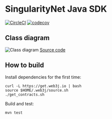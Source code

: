 # SingularityNet Java SDK

[![CircleCI](https://circleci.com/gh/vsbogd/snet-sdk-java.svg?style=svg)](https://circleci.com/gh/vsbogd/snet-sdk-java)
[![codecov](https://codecov.io/gh/vsbogd/snet-sdk-java/branch/master/graph/badge.svg)](https://codecov.io/gh/vsbogd/snet-sdk-java)

## Class diagram

![Class diagram](https://www.plantuml.com/plantuml/svg/ZLLTJzim57tth_1ZDXN-05M5sWsK8LZLT4_J7enp2PPSExDlqaN0VyTs7PPFuCsvFZxtd7Fjzj8YCrWT924eK0BDX2egoOp0vWwG_c0rezct6qA4GZ0FZ0Ez1MGvGvQXDgm0-aGelMyGVl-X1M3oQvVIoeWl5-I5SCcifMdvO0U7o91a-Nn-FWcC73ieX4NJRBH2mpY6hZzB55enkSp0r893135VNNan4_Lra-P9XiRvfDeKQRwWySkUm6aUf4yOtXfTYnnCw1sfsxrEjxQKT29evG-fo8Wx134B7yLmTlPr5ar7AR-7xZhEHA6YppXPwof9N1_0MiVMiRSrecO8D-321ULkKaCYHR0piTrfjcNDmLKtZqmfaBsG-ri-uxWCKroB8dKiXGFpKpdExYIgpMYQFu9kAubYwzv0yzroeu_JzwjFiVgqa1bh8PGFvCqAypFyuEmutCpVVYYQO6kvWx_xXRi8jjolMeJt59V9jIdvXadfshC3E2hRFrA-rHVjEzX8uKbizwipYoln3_A1shuoCbGQGlh4kUwrxMdnLlVUbhUJONMVN5MA-uak8zM2EZDSA_SSAkwUY1DCQQr5JkrZXRa-gZjzJ49rPfB_Gnlid4wDNgJ33slTduariz0pGVgMGYPZqAYDloDZs8o7Ty5luvX6aKjGkVlxU0K0)
[Source code](https://www.planttext.com/?text=ZLLTJzim57tth_1ZDXN-05M5sWsK8LZLT4_J7enp2PPSExDlqaN0VyTs7PPFuCsvFZxtd7Fjzj8YCrWT924eK0BDX2egoOp0vWwG_c0rezct6qA4GZ0FZ0Ez1MGvGvQXDgm0-aGelMyGVl-X1M3oQvVIoeWl5-I5SCcifMdvO0U7o91a-Nn-FWcC73ieX4NJRBH2mpY6hZzB55enkSp0r893135VNNan4_Lra-P9XiRvfDeKQRwWySkUm6aUf4yOtXfTYnnCw1sfsxrEjxQKT29evG-fo8Wx134B7yLmTlPr5ar7AR-7xZhEHA6YppXPwof9N1_0MiVMiRSrecO8D-321ULkKaCYHR0piTrfjcNDmLKtZqmfaBsG-ri-uxWCKroB8dKiXGFpKpdExYIgpMYQFu9kAubYwzv0yzroeu_JzwjFiVgqa1bh8PGFvCqAypFyuEmutCpVVYYQO6kvWx_xXRi8jjolMeJt59V9jIdvXadfshC3E2hRFrA-rHVjEzX8uKbizwipYoln3_A1shuoCbGQGlh4kUwrxMdnLlVUbhUJONMVN5MA-uak8zM2EZDSA_SSAkwUY1DCQQr5JkrZXRa-gZjzJ49rPfB_Gnlid4wDNgJ33slTduariz0pGVgMGYPZqAYDloDZs8o7Ty5luvX6aKjGkVlxU0K0)

## How to build

Install dependencies for the first time:
```
curl -L https://get.web3j.io | bash
source $HOME/.web3j/source.sh
./get_contracts.sh
```

Build and test:
```
mvn test
```

